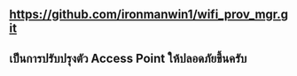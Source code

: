 ## https://github.com/ironmanwin1/wifi_prov_mgr.git

## เป็นการปรับปรุงตัว Access Point ให้ปลอดภัยขึ้นครับ

